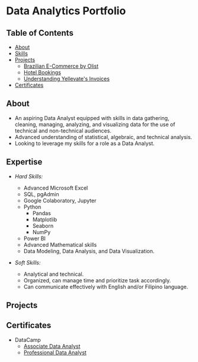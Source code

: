 <h1>Data Analytics Portfolio</h1>

## Table of Contents
- [About](https://github.com/jameseveryday/Data-Analytics-Portfolio/blob/main/README.md#About)
- [Skills](https://github.com/jameseveryday/Data-Analytics-Portfolio/edit/main/README.md#Skills)
- [Projects](https://github.com/jameseveryday/Data-Analytics-Portfolio/edit/main/README.md#Projects)
  - [Brazilian E-Commerce by Olist](https://github.com/jameseveryday/Data-Analytics-Portfolio/tree/main/brazilian_e-commerce_by_olist)
  - [Hotel Bookings](https://github.com/jameseveryday/Data-Analytics-Portfolio/tree/main/hotel_bookings)
  - [Understanding Yellevate's Invoices](https://github.com/jameseveryday/Data-Analytics-Portfolio/tree/main/yellevate_invoices)
- [Certificates](https://github.com/jameseveryday/Data-Analytics-Portfolio/edit/main/README.md#Certificates)

## About
- An aspiring Data Analyst equipped with skills in data gathering, cleaning, managing, analyzing, and visualizing data for the use of technical and non-technical audiences.
- Advanced understanding of statistical, algebraic, and technical analysis.
- Looking to leverage my skills for a role as a Data Analyst.

## Expertise
- *Hard Skills:*
  - Advanced Microsoft Excel
  - SQL, pgAdmin
  - Google Colaboratory, Jupyter
  - Python
    - Pandas
    - Matplotlib
    - Seaborn
    - NumPy
  - Power BI
  - Advanced Mathematical skills
  - Data Modeling, Data Analysis, and Data Visualization.

- *Soft Skills:*
  - Analytical and technical.
  - Organized, can manage time and prioritize task accordingly.
  - Can communicate effectively with English and/or Filipino language.
 
## Projects


## Certificates
- DataCamp
  - [Associate Data Analyst](https://www.datacamp.com/certificate/DAA0017596132874)
  - [Professional Data Analyst](https://www.datacamp.com/certificate/DA0028644900663)

